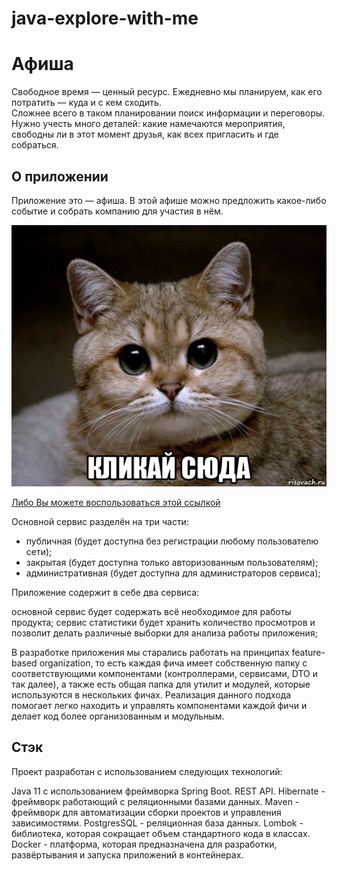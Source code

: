 # java-explore-with-me
# Афиша

Свободное время — ценный ресурс. Ежедневно мы планируем, как его потратить — куда и с кем сходить.  
Сложнее всего в таком планировании поиск информации и переговоры. Нужно учесть много деталей: 
какие намечаются мероприятия, свободны ли в этот момент друзья, как всех пригласить и где собраться.

## О приложении

Приложение это — афиша.
В этой афише можно предложить какое-либо событие и собрать компанию для участия в нём.

[![Кликай сюда](picture/risovach.ru.jpg)](https://github.com/ionow-arteom/java-explore-with-me)

[Либо Вы можете воспользоваться этой ссылкой](https://github.com/ionow-arteom/java-explore-with-me)

Основной сервис разделён на три части:
- публичная (будет доступна без регистрации любому пользователю сети);
- закрытая (будет доступна только авторизованным пользователям);
- административная (будет доступна для администраторов сервиса);

Приложение содержит в себе два сервиса:

основной сервис будет содержать всё необходимое для работы продукта;
сервис статистики будет хранить количество просмотров и позволит делать различные выборки для анализа работы приложения;

В разработке приложения мы старались работать на принципах feature-based organization, то есть каждая фича имеет собственную
папку с соответствующими компонентами (контроллерами, сервисами, DTO и так далее), а также есть общая папка для утилит и модулей,
которые используются в нескольких фичах. Реализация данного подхода помогает легко находить и управлять компонентами каждой фичи и
делает код более организованным и модульным.
## Стэк

Проект разработан с использованием следующих технологий:

Java 11 с использованием фреймворка Spring Boot.
REST API.
Hibernate - фреймворк работающий с реляционными базами данных.
Maven - фреймворк для автоматизации сборки проектов и управления зависимостями.
PostgresSQL - реляционная база данных.
Lombok - библиотека, которая сокращает объем стандартного кода в классах.
Docker - платформа, которая предназначена для разработки, развёртывания и запуска приложений в контейнерах.




